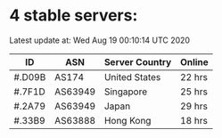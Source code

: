 # 4 stable servers:

Latest update at: Wed Aug 19 00:10:14 UTC 2020

| ID | ASN | Server Country | Online |
| -- | --- | -------------- | ------ |
| #.D09B | AS174 | United States | 22 hrs |
| #.7F1D | AS63949 | Singapore | 25 hrs |
| #.2A79 | AS63949 | Japan | 29 hrs |
| #.33B9 | AS63888 | Hong Kong | 18 hrs |

